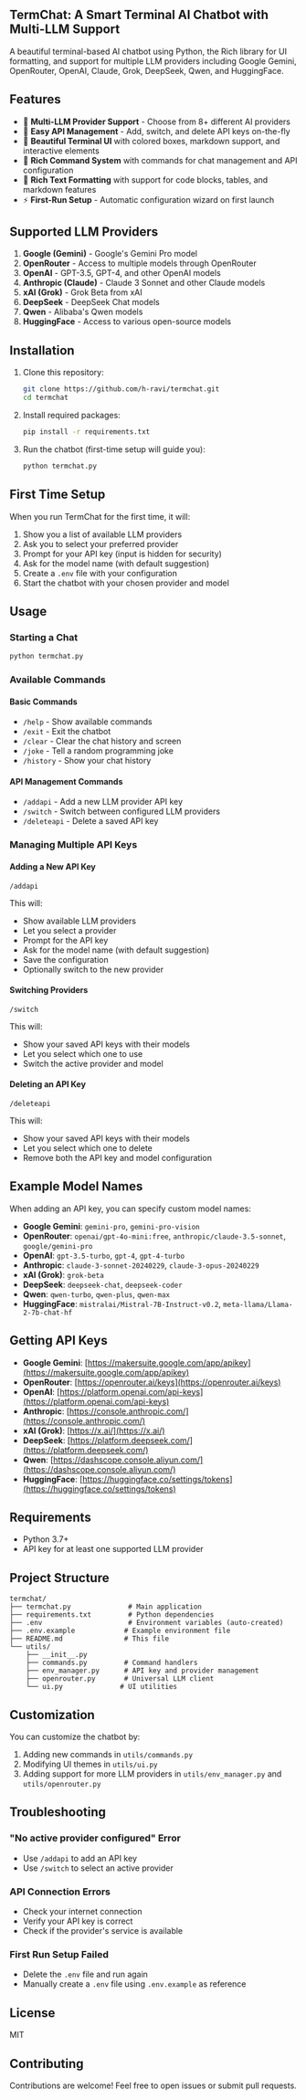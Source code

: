 ## TermChat: A Smart Terminal AI Chatbot with Multi-LLM Support

A beautiful terminal-based AI chatbot using Python, the Rich library for UI formatting, and support for multiple LLM providers including Google Gemini, OpenRouter, OpenAI, Claude, Grok, DeepSeek, Qwen, and HuggingFace.

## Features

- 🤖 **Multi-LLM Provider Support** - Choose from 8+ different AI providers
- 🔑 **Easy API Management** - Add, switch, and delete API keys on-the-fly
- 🎨 **Beautiful Terminal UI** with colored boxes, markdown support, and interactive elements
- 🔧 **Rich Command System** with commands for chat management and API configuration
- 📝 **Rich Text Formatting** with support for code blocks, tables, and markdown features
- ⚡ **First-Run Setup** - Automatic configuration wizard on first launch

## Supported LLM Providers

1. **Google (Gemini)** - Google's Gemini Pro model
2. **OpenRouter** - Access to multiple models through OpenRouter
3. **OpenAI** - GPT-3.5, GPT-4, and other OpenAI models
4. **Anthropic (Claude)** - Claude 3 Sonnet and other Claude models
5. **xAI (Grok)** - Grok Beta from xAI
6. **DeepSeek** - DeepSeek Chat models
7. **Qwen** - Alibaba's Qwen models
8. **HuggingFace** - Access to various open-source models

## Installation

1. Clone this repository:
   ```bash
   git clone https://github.com/h-ravi/termchat.git
   cd termchat
   ```

2. Install required packages:
   ```bash
   pip install -r requirements.txt
   ```

3. Run the chatbot (first-time setup will guide you):
   ```bash
   python termchat.py
   ```

## First Time Setup

When you run TermChat for the first time, it will:

1. Show you a list of available LLM providers
2. Ask you to select your preferred provider
3. Prompt for your API key (input is hidden for security)
4. Ask for the model name (with default suggestion)
5. Create a `.env` file with your configuration
6. Start the chatbot with your chosen provider and model

## Usage

### Starting a Chat

```bash
python termchat.py
```

### Available Commands

#### Basic Commands
- `/help` - Show available commands
- `/exit` - Exit the chatbot
- `/clear` - Clear the chat history and screen
- `/joke` - Tell a random programming joke
- `/history` - Show your chat history

#### API Management Commands
- `/addapi` - Add a new LLM provider API key
- `/switch` - Switch between configured LLM providers
- `/deleteapi` - Delete a saved API key

### Managing Multiple API Keys

#### Adding a New API Key
```
/addapi
```
This will:
- Show available LLM providers
- Let you select a provider
- Prompt for the API key
- Ask for the model name (with default suggestion)
- Save the configuration
- Optionally switch to the new provider

#### Switching Providers
```
/switch
```
This will:
- Show your saved API keys with their models
- Let you select which one to use
- Switch the active provider and model

#### Deleting an API Key
```
/deleteapi
```
This will:
- Show your saved API keys with their models
- Let you select which one to delete
- Remove both the API key and model configuration

## Example Model Names

When adding an API key, you can specify custom model names:

- **Google Gemini**: `gemini-pro`, `gemini-pro-vision`
- **OpenRouter**: `openai/gpt-4o-mini:free`, `anthropic/claude-3.5-sonnet`, `google/gemini-pro`
- **OpenAI**: `gpt-3.5-turbo`, `gpt-4`, `gpt-4-turbo`
- **Anthropic**: `claude-3-sonnet-20240229`, `claude-3-opus-20240229`
- **xAI (Grok)**: `grok-beta`
- **DeepSeek**: `deepseek-chat`, `deepseek-coder`
- **Qwen**: `qwen-turbo`, `qwen-plus`, `qwen-max`
- **HuggingFace**: `mistralai/Mistral-7B-Instruct-v0.2`, `meta-llama/Llama-2-7b-chat-hf`

## Getting API Keys

- **Google Gemini**: [https://makersuite.google.com/app/apikey](https://makersuite.google.com/app/apikey)
- **OpenRouter**: [https://openrouter.ai/keys](https://openrouter.ai/keys)
- **OpenAI**: [https://platform.openai.com/api-keys](https://platform.openai.com/api-keys)
- **Anthropic**: [https://console.anthropic.com/](https://console.anthropic.com/)
- **xAI (Grok)**: [https://x.ai/](https://x.ai/)
- **DeepSeek**: [https://platform.deepseek.com/](https://platform.deepseek.com/)
- **Qwen**: [https://dashscope.console.aliyun.com/](https://dashscope.console.aliyun.com/)
- **HuggingFace**: [https://huggingface.co/settings/tokens](https://huggingface.co/settings/tokens)

## Requirements

- Python 3.7+
- API key for at least one supported LLM provider

## Project Structure

```
termchat/
├── termchat.py              # Main application
├── requirements.txt         # Python dependencies
├── .env                     # Environment variables (auto-created)
├── .env.example            # Example environment file
├── README.md               # This file
└── utils/
    ├── __init__.py
    ├── commands.py         # Command handlers
    ├── env_manager.py      # API key and provider management
    ├── openrouter.py       # Universal LLM client
    └── ui.py              # UI utilities
```

## Customization

You can customize the chatbot by:

1. Adding new commands in `utils/commands.py`
2. Modifying UI themes in `utils/ui.py`
3. Adding support for more LLM providers in `utils/env_manager.py` and `utils/openrouter.py`

## Troubleshooting

### "No active provider configured" Error
- Use `/addapi` to add an API key
- Use `/switch` to select an active provider

### API Connection Errors
- Check your internet connection
- Verify your API key is correct
- Check if the provider's service is available

### First Run Setup Failed
- Delete the `.env` file and run again
- Manually create a `.env` file using `.env.example` as reference

## License

MIT

## Contributing

Contributions are welcome! Feel free to open issues or submit pull requests.
